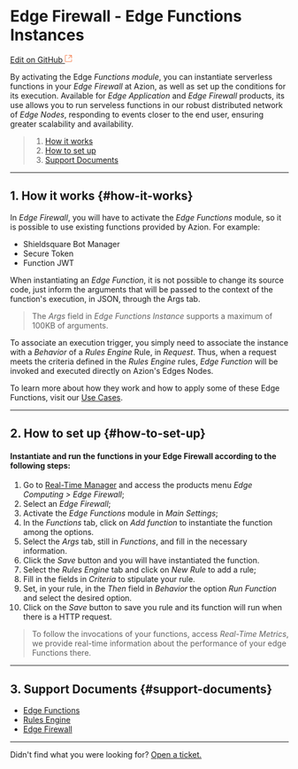 # Edge **Firewall - Edge Functions Instances**

[Edit on GitHub <svg width="14" height="14" xmlns="http://www.w3.org/2000/svg"><g fill="none" stroke="#F3652B"><path d="M4.81.71H.672v11.43H12.1V8.001" stroke-width=".8"/><path d="M6.87.786h5.155V5.94M6.31 6.5L12.026.786"/></g></svg>](https://github.com/aziontech/docs_en/edit/master/edge-firewall/edge-functions-instances/index.md)

By activating the Edge *Functions module*, you can instantiate serverless functions in your *Edge Firewall* at Azion, as well as set up the conditions for its execution. Available for *Edge Application* and *Edge Firewall* products, its use allows you to run serveless functions in our robust distributed network of *Edge Nodes*, responding to events closer to the end user, ensuring greater scalability and availability.

> 1. [How it works](#how-it-works)
> 2. [How to set up](#how-to-set-up)
> 3. [Support Documents](#support-documents)

---

## 1. How it works {#how-it-works}

In *Edge Firewall*, you will have to activate the *Edge Functions* module, so it is possible to use existing functions provided by Azion. For example:

* Shieldsquare Bot Manager
* Secure Token
* Function JWT

When instantiating an *Edge Function*, it is not possible to change its source code, just inform the arguments that will be passed to the context of the function's execution, in JSON, through the Args tab.

> The *Args* field in *Edge Functions Instance* supports a maximum of 100KB of arguments.

To associate an execution trigger, you simply need to associate the instance with a *Behavior* of a *Rules Engine* Rule, in *Request*. Thus, when a request meets the criteria defined in the *Rules Engine* rules, *Edge Function* will be invoked and executed directly on Azion's Edges Nodes.

To learn more about how they work and how to apply some of these Edge Functions, visit our [Use Cases](https://www.azion.com/en/documentation/use-cases/).

---

## 2. How to set up {#how-to-set-up}

#### Instantiate and run the functions in your Edge Firewall according to the following steps:

1.  Go to [Real-Time Manager](https://manager.azion.com/) and access the products menu *Edge Computing > Edge  Firewall*;
2.  Select an *Edge Firewall*;
3.  Activate the *Edge Functions* module in *Main Settings*;
4.  In the *Functions* tab, click  on *Add function* to instantiate the function among the options.
5.  Select the *Args* tab, still in *Functions*, and fill in the necessary information.
6.  Click the *Save* button and you will have instantiated the function.
7.  Select the *Rules Engine* tab and click on *New Rule* to add a rule;
8.  Fill in the fields in *Criteria* to stipulate your rule.
9.  Set, in your rule, in the *Then* field in *Behavior* the option *Run Function* and select the desired option.
10.  Click on  the *Save* button to save you rule and its function will run when there is a HTTP request.

> To follow the invocations of your functions, access *Real-Time Metrics*, we provide real-time information about the performance of your edge Functions there.

---

## 3. Support Documents {#support-documents}

* [Edge Functions](https://www.azion.com/en/documentation/products/edge-functions/)
* [Rules Engine](https://www.azion.com/en/documentation/products/edge-application/rules-engine/)
* [Edge Firewall](https://www.azion.com/en/documentation/products/edge-firewall/)

---

Didn't find what you were looking for? [Open a ticket.](https://tickets.azion.com/)
